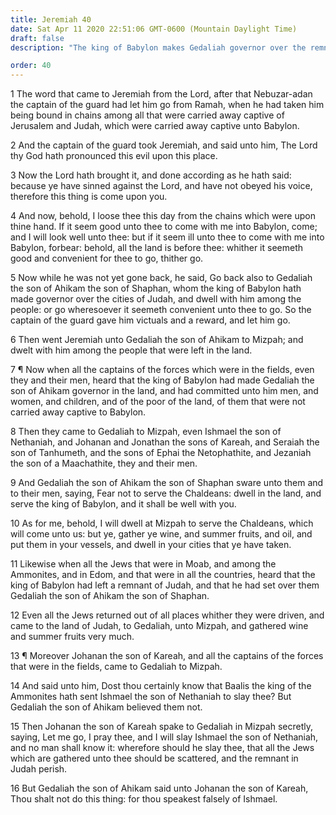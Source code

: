 ```yaml
---
title: Jeremiah 40
date: Sat Apr 11 2020 22:51:06 GMT-0600 (Mountain Daylight Time)
draft: false
description: "The king of Babylon makes Gedaliah governor over the remnant left in Judah—Jeremiah is freed and dwells among them."

order: 40
---
```

    
1 The word that came to Jeremiah from the Lord, after that Nebuzar-adan the captain of the guard had let him go from Ramah, when he had taken him being bound in chains among all that were carried away captive of Jerusalem and Judah, which were carried away captive unto Babylon.

2 And the captain of the guard took Jeremiah, and said unto him, The Lord thy God hath pronounced this evil upon this place.

3 Now the Lord hath brought it, and done according as he hath said: because ye have sinned against the Lord, and have not obeyed his voice, therefore this thing is come upon you.

4 And now, behold, I loose thee this day from the chains which were upon thine hand. If it seem good unto thee to come with me into Babylon, come; and I will look well unto thee: but if it seem ill unto thee to come with me into Babylon, forbear: behold, all the land is before thee: whither it seemeth good and convenient for thee to go, thither go.

5 Now while he was not yet gone back, he said, Go back also to Gedaliah the son of Ahikam the son of Shaphan, whom the king of Babylon hath made governor over the cities of Judah, and dwell with him among the people: or go wheresoever it seemeth convenient unto thee to go. So the captain of the guard gave him victuals and a reward, and let him go.

6 Then went Jeremiah unto Gedaliah the son of Ahikam to Mizpah; and dwelt with him among the people that were left in the land.

7 ¶ Now when all the captains of the forces which were in the fields, even they and their men, heard that the king of Babylon had made Gedaliah the son of Ahikam governor in the land, and had committed unto him men, and women, and children, and of the poor of the land, of them that were not carried away captive to Babylon.

8 Then they came to Gedaliah to Mizpah, even Ishmael the son of Nethaniah, and Johanan and Jonathan the sons of Kareah, and Seraiah the son of Tanhumeth, and the sons of Ephai the Netophathite, and Jezaniah the son of a Maachathite, they and their men.

9 And Gedaliah the son of Ahikam the son of Shaphan sware unto them and to their men, saying, Fear not to serve the Chaldeans: dwell in the land, and serve the king of Babylon, and it shall be well with you.

10 As for me, behold, I will dwell at Mizpah to serve the Chaldeans, which will come unto us: but ye, gather ye wine, and summer fruits, and oil, and put them in your vessels, and dwell in your cities that ye have taken.

11 Likewise when all the Jews that were in Moab, and among the Ammonites, and in Edom, and that were in all the countries, heard that the king of Babylon had left a remnant of Judah, and that he had set over them Gedaliah the son of Ahikam the son of Shaphan.

12 Even all the Jews returned out of all places whither they were driven, and came to the land of Judah, to Gedaliah, unto Mizpah, and gathered wine and summer fruits very much.

13 ¶ Moreover Johanan the son of Kareah, and all the captains of the forces that were in the fields, came to Gedaliah to Mizpah.

14 And said unto him, Dost thou certainly know that Baalis the king of the Ammonites hath sent Ishmael the son of Nethaniah to slay thee? But Gedaliah the son of Ahikam believed them not.

15 Then Johanan the son of Kareah spake to Gedaliah in Mizpah secretly, saying, Let me go, I pray thee, and I will slay Ishmael the son of Nethaniah, and no man shall know it: wherefore should he slay thee, that all the Jews which are gathered unto thee should be scattered, and the remnant in Judah perish.

16 But Gedaliah the son of Ahikam said unto Johanan the son of Kareah, Thou shalt not do this thing: for thou speakest falsely of Ishmael.
